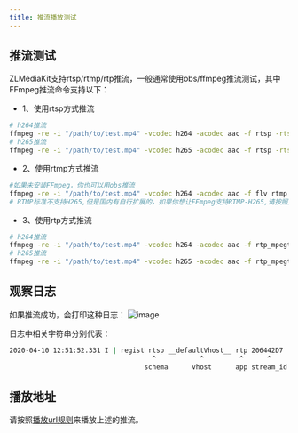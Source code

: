 ```yaml
---
title: 推流播放测试
---
```

## 推流测试
ZLMediaKit支持rtsp/rtmp/rtp推流，一般通常使用obs/ffmpeg推流测试，其中FFmpeg推流命令支持以下：

- 1、使用rtsp方式推流
```bash
# h264推流
ffmpeg -re -i "/path/to/test.mp4" -vcodec h264 -acodec aac -f rtsp -rtsp_transport tcp rtsp://127.0.0.1/live/test
# h265推流
ffmpeg -re -i "/path/to/test.mp4" -vcodec h265 -acodec aac -f rtsp -rtsp_transport tcp rtsp://127.0.0.1/live/test
```

- 2、使用rtmp方式推流
```bash
#如果未安装FFmpeg，你也可以用obs推流
ffmpeg -re -i "/path/to/test.mp4" -vcodec h264 -acodec aac -f flv rtmp://127.0.0.1/live/test
# RTMP标准不支持H265,但是国内有自行扩展的，如果你想让FFmpeg支持RTMP-H265,请按照此文章编译：https://github.com/ksvc/FFmpeg/wiki/hevcpush
```

- 3、使用rtp方式推流
```bash
# h264推流
ffmpeg -re -i "/path/to/test.mp4" -vcodec h264 -acodec aac -f rtp_mpegts rtp://127.0.0.1:10000
# h265推流
ffmpeg -re -i "/path/to/test.mp4" -vcodec h265 -acodec aac -f rtp_mpegts rtp://127.0.0.1:10000
```

## 观察日志
如果推流成功，会打印这种日志：
![image](https://user-images.githubusercontent.com/11495632/78963526-5568dd00-7b2a-11ea-850b-0af7d022aa2e.png)

日志中相关字符串分别代表：
```bash
2020-04-10 12:51:52.331 I | regist rtsp __defaultVhost__ rtp 206442D7
                                    ^           ^         ^      ^
                                  schema      vhost      app stream_id
```

## 播放地址
请按照[播放url规则](https://github.com/xiongziliang/ZLMediaKit/wiki/%E6%92%AD%E6%94%BEurl%E8%A7%84%E5%88%99)来播放上述的推流。


